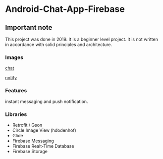 # Android-Chat-App-Firebase

## Important note

This project was done in 2019. It is a beginner level project. It is not written in accordance with solid principles and architecture.

### Images

[chat](https://user-images.githubusercontent.com/79871380/130317743-8ab5c92a-b613-46f1-9301-48b4d6509f5a.png) 

[notify](https://user-images.githubusercontent.com/79871380/130317752-f1622440-d991-402a-b0c6-725017186b5b.png)

### Features

instant messaging and push notification.


### Libraries 

- Retrofit / Gson
- Circle Image View (hdodenhof)
- Glide
- Firebase Messaging
- Firebase Realt-Time Database
- Firebase Storage



